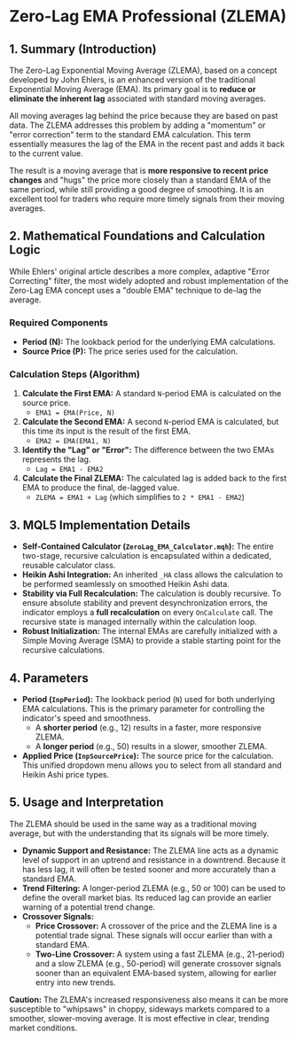 # Zero-Lag EMA Professional (ZLEMA)

## 1. Summary (Introduction)

The Zero-Lag Exponential Moving Average (ZLEMA), based on a concept developed by John Ehlers, is an enhanced version of the traditional Exponential Moving Average (EMA). Its primary goal is to **reduce or eliminate the inherent lag** associated with standard moving averages.

All moving averages lag behind the price because they are based on past data. The ZLEMA addresses this problem by adding a "momentum" or "error correction" term to the standard EMA calculation. This term essentially measures the lag of the EMA in the recent past and adds it back to the current value.

The result is a moving average that is **more responsive to recent price changes** and "hugs" the price more closely than a standard EMA of the same period, while still providing a good degree of smoothing. It is an excellent tool for traders who require more timely signals from their moving averages.

## 2. Mathematical Foundations and Calculation Logic

While Ehlers' original article describes a more complex, adaptive "Error Correcting" filter, the most widely adopted and robust implementation of the Zero-Lag EMA concept uses a "double EMA" technique to de-lag the average.

### Required Components

* **Period (N):** The lookback period for the underlying EMA calculations.
* **Source Price (P):** The price series used for the calculation.

### Calculation Steps (Algorithm)

1. **Calculate the First EMA:** A standard `N`-period EMA is calculated on the source price.
    * `EMA1 = EMA(Price, N)`
2. **Calculate the Second EMA:** A second `N`-period EMA is calculated, but this time its input is the result of the first EMA.
    * `EMA2 = EMA(EMA1, N)`
3. **Identify the "Lag" or "Error":** The difference between the two EMAs represents the lag.
    * `Lag = EMA1 - EMA2`
4. **Calculate the Final ZLEMA:** The calculated lag is added back to the first EMA to produce the final, de-lagged value.
    * `ZLEMA = EMA1 + Lag`  (which simplifies to `2 * EMA1 - EMA2`)

## 3. MQL5 Implementation Details

* **Self-Contained Calculator (`ZeroLag_EMA_Calculator.mqh`):** The entire two-stage, recursive calculation is encapsulated within a dedicated, reusable calculator class.
* **Heikin Ashi Integration:** An inherited `_HA` class allows the calculation to be performed seamlessly on smoothed Heikin Ashi data.
* **Stability via Full Recalculation:** The calculation is doubly recursive. To ensure absolute stability and prevent desynchronization errors, the indicator employs a **full recalculation** on every `OnCalculate` call. The recursive state is managed internally within the calculation loop.
* **Robust Initialization:** The internal EMAs are carefully initialized with a Simple Moving Average (SMA) to provide a stable starting point for the recursive calculations.

## 4. Parameters

* **Period (`InpPeriod`):** The lookback period (`N`) used for both underlying EMA calculations. This is the primary parameter for controlling the indicator's speed and smoothness.
  * A **shorter period** (e.g., 12) results in a faster, more responsive ZLEMA.
  * A **longer period** (e.g., 50) results in a slower, smoother ZLEMA.
* **Applied Price (`InpSourcePrice`):** The source price for the calculation. This unified dropdown menu allows you to select from all standard and Heikin Ashi price types.

## 5. Usage and Interpretation

The ZLEMA should be used in the same way as a traditional moving average, but with the understanding that its signals will be more timely.

* **Dynamic Support and Resistance:** The ZLEMA line acts as a dynamic level of support in an uptrend and resistance in a downtrend. Because it has less lag, it will often be tested sooner and more accurately than a standard EMA.
* **Trend Filtering:** A longer-period ZLEMA (e.g., 50 or 100) can be used to define the overall market bias. Its reduced lag can provide an earlier warning of a potential trend change.
* **Crossover Signals:**
  * **Price Crossover:** A crossover of the price and the ZLEMA line is a potential trade signal. These signals will occur earlier than with a standard EMA.
  * **Two-Line Crossover:** A system using a fast ZLEMA (e.g., 21-period) and a slow ZLEMA (e.g., 50-period) will generate crossover signals sooner than an equivalent EMA-based system, allowing for earlier entry into new trends.

**Caution:** The ZLEMA's increased responsiveness also means it can be more susceptible to "whipsaws" in choppy, sideways markets compared to a smoother, slower-moving average. It is most effective in clear, trending market conditions.
